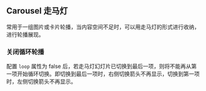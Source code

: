 <div class="demo-header">
<p class="overviewicon">
  <span class="wapi-business-slideimg"/>
</p>

## Carousel 走马灯

<nova-uxlink widget-name="Carousel"></nova-uxlink>

常用于一组图片或卡片轮播，当内容空间不足时，可以用走马灯的形式进行收纳，进行轮播展现。

</div>

### 关闭循环轮播

配置 `loop` 属性为 false 后，若走马灯幻灯片已切换到最后一项，则将不能再从第一项开始循环切换。即切换到最后一项时，右侧切换箭头不再显示，切换到第一项时，左侧切换箭头不再显示。

<nova-demo-view link="carousel/close-loop.vue"></nova-demo-view>

<br />
